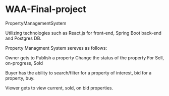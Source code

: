 # WAA-Final-project
PropertyManagementSystem 


Utilizing technologies such as React.js for front-end, Spring Boot back-end and Postgres DB.

Property Managment System sereves as follows:

Owner gets to Publish a property
Change the status of the property For Sell, on-progress, Sold


Buyer has the ability to search/filter for a property of interest,
bid for a property, buy.


Viewer gets to view current, sold, on bid properties.
